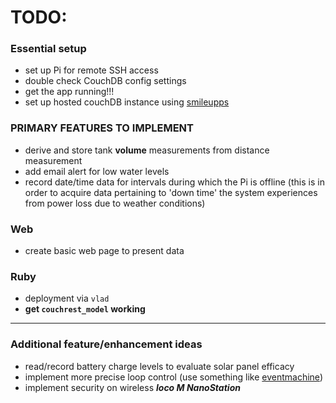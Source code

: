 # TODO:

### Essential setup
- set up Pi for remote SSH access
- double check CouchDB config settings
- get the app running!!!
- set up hosted couchDB instance using [smileupps][]

### PRIMARY FEATURES TO IMPLEMENT
- derive and store tank **volume** measurements from distance measurement
- add email alert for low water levels
- record date/time data for intervals during which the Pi is offline (this is in order to acquire data pertaining to 'down time' the system experiences from power loss due to weather conditions)

### Web
- create basic web page to present data

### Ruby
- deployment via `vlad`
- **get `couchrest_model` working**

---
### Additional feature/enhancement ideas
- read/record battery charge levels to evaluate solar panel efficacy
- implement more precise loop control (use something like [eventmachine](http://javieracero.com/blog/starting-with-eventmachine-iv))
- implement security on wireless  ***loco M NanoStation***



[smileupps]: https://www.smileupps.com/store/apps/couchdb
